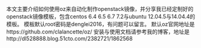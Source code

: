 本文主要介绍如何使用oz来自动化制作openstack镜像，并分享我已经定制好的openstack镜像模板，包含centos 6.4 6.5 6.7 7.2与ubuntu 12.04.5与14.04.4的模板。 模板默认root密码是denglei2016，有问题可以留言。 
默认oz官网地址是https://github.com/clalancette/oz/ 
安装与使用文档请参考我的博客，地址是http://dl528888.blog.51cto.com/2382721/1862568
